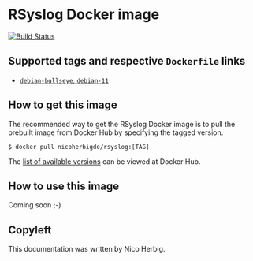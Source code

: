 # RSyslog Docker image

[![Build Status](https://github.com/nicoherbigio/docker-rsyslog/actions/workflows/build-docker-images.yml/badge.svg)](https://github.com/nicoherbigio/docker-rsyslog/actions/workflows/build-docker-images.yml)

## Supported tags and respective `Dockerfile` links

 * [`debian-bullseye`, `debian-11`](https://github.com/nicoherbigio/docker-rsyslog/blob/main/debian/11/default/Dockerfile)

## How to get this image

The recommended way to get the RSyslog Docker image is to pull the prebuilt image from Docker Hub by specifying the tagged version.

```console
$ docker pull nicoherbigde/rsyslog:[TAG]
```

The [list of available versions](https://hub.docker.com/r/nicoherbigde/rsyslog/tags) can be viewed at Docker Hub.

## How to use this image

Coming soon ;-)

## Copyleft

This documentation was written by Nico Herbig.
